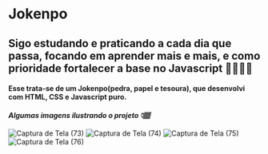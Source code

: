 # Jokenpo
## Sigo estudando e praticando a cada dia que passa, focando em aprender mais e mais, e como prioridade fortalecer a base no Javascript 💪🏽💪🏽
#### Esse trata-se de um Jokenpo(pedra, papel e tesoura), que desenvolvi com HTML, CSS e Javascript puro.
#### <em> Algumas imagens ilustrando o projeto 👇🏽 </em>
![Captura de Tela (73)](https://user-images.githubusercontent.com/88805398/179047176-ebf1e24b-5fba-4d34-a474-0ea954de60d1.png)
![Captura de Tela (74)](https://user-images.githubusercontent.com/88805398/179047190-07b07c46-5be7-42aa-8ca5-ee52f08dd37d.png)
![Captura de Tela (75)](https://user-images.githubusercontent.com/88805398/179047206-5e3fe142-b712-44bd-9a16-0af41fb31c11.png)
![Captura de Tela (76)](https://user-images.githubusercontent.com/88805398/179047212-5ad5e5b8-328f-4fc2-8ea6-b1ed3dead21c.png)
